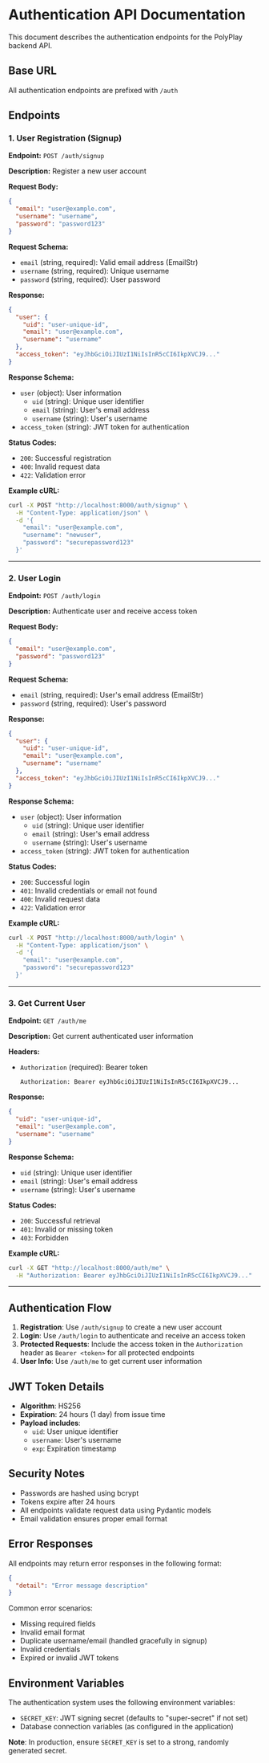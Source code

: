 # Authentication API Documentation

This document describes the authentication endpoints for the PolyPlay backend API.

## Base URL
All authentication endpoints are prefixed with `/auth`

## Endpoints

### 1. User Registration (Signup)

**Endpoint:** `POST /auth/signup`

**Description:** Register a new user account

**Request Body:**
```json
{
  "email": "user@example.com",
  "username": "username",
  "password": "password123"
}
```

**Request Schema:**
- `email` (string, required): Valid email address (EmailStr)
- `username` (string, required): Unique username
- `password` (string, required): User password

**Response:**
```json
{
  "user": {
    "uid": "user-unique-id",
    "email": "user@example.com",
    "username": "username"
  },
  "access_token": "eyJhbGciOiJIUzI1NiIsInR5cCI6IkpXVCJ9..."
}
```

**Response Schema:**
- `user` (object): User information
  - `uid` (string): Unique user identifier
  - `email` (string): User's email address
  - `username` (string): User's username
- `access_token` (string): JWT token for authentication

**Status Codes:**
- `200`: Successful registration
- `400`: Invalid request data
- `422`: Validation error

**Example cURL:**
```bash
curl -X POST "http://localhost:8000/auth/signup" \
  -H "Content-Type: application/json" \
  -d '{
    "email": "user@example.com",
    "username": "newuser",
    "password": "securepassword123"
  }'
```

---

### 2. User Login

**Endpoint:** `POST /auth/login`

**Description:** Authenticate user and receive access token

**Request Body:**
```json
{
  "email": "user@example.com",
  "password": "password123"
}
```

**Request Schema:**
- `email` (string, required): User's email address (EmailStr)
- `password` (string, required): User's password

**Response:**
```json
{
  "user": {
    "uid": "user-unique-id",
    "email": "user@example.com",
    "username": "username"
  },
  "access_token": "eyJhbGciOiJIUzI1NiIsInR5cCI6IkpXVCJ9..."
}
```

**Response Schema:**
- `user` (object): User information
  - `uid` (string): Unique user identifier
  - `email` (string): User's email address
  - `username` (string): User's username
- `access_token` (string): JWT token for authentication

**Status Codes:**
- `200`: Successful login
- `401`: Invalid credentials or email not found
- `400`: Invalid request data
- `422`: Validation error

**Example cURL:**
```bash
curl -X POST "http://localhost:8000/auth/login" \
  -H "Content-Type: application/json" \
  -d '{
    "email": "user@example.com",
    "password": "securepassword123"
  }'
```

---

### 3. Get Current User

**Endpoint:** `GET /auth/me`

**Description:** Get current authenticated user information

**Headers:**
- `Authorization` (required): Bearer token
  ```
  Authorization: Bearer eyJhbGciOiJIUzI1NiIsInR5cCI6IkpXVCJ9...
  ```

**Response:**
```json
{
  "uid": "user-unique-id",
  "email": "user@example.com",
  "username": "username"
}
```

**Response Schema:**
- `uid` (string): Unique user identifier
- `email` (string): User's email address
- `username` (string): User's username

**Status Codes:**
- `200`: Successful retrieval
- `401`: Invalid or missing token
- `403`: Forbidden

**Example cURL:**
```bash
curl -X GET "http://localhost:8000/auth/me" \
  -H "Authorization: Bearer eyJhbGciOiJIUzI1NiIsInR5cCI6IkpXVCJ9..."
```

---

## Authentication Flow

1. **Registration**: Use `/auth/signup` to create a new user account
2. **Login**: Use `/auth/login` to authenticate and receive an access token
3. **Protected Requests**: Include the access token in the `Authorization` header as `Bearer <token>` for all protected endpoints
4. **User Info**: Use `/auth/me` to get current user information

## JWT Token Details

- **Algorithm**: HS256
- **Expiration**: 24 hours (1 day) from issue time
- **Payload includes**:
  - `uid`: User unique identifier
  - `username`: User's username
  - `exp`: Expiration timestamp

## Security Notes

- Passwords are hashed using bcrypt
- Tokens expire after 24 hours
- All endpoints validate request data using Pydantic models
- Email validation ensures proper email format

## Error Responses

All endpoints may return error responses in the following format:

```json
{
  "detail": "Error message description"
}
```

Common error scenarios:
- Missing required fields
- Invalid email format
- Duplicate username/email (handled gracefully in signup)
- Invalid credentials
- Expired or invalid JWT tokens

## Environment Variables

The authentication system uses the following environment variables:

- `SECRET_KEY`: JWT signing secret (defaults to "super-secret" if not set)
- Database connection variables (as configured in the application)

**Note**: In production, ensure `SECRET_KEY` is set to a strong, randomly generated secret.